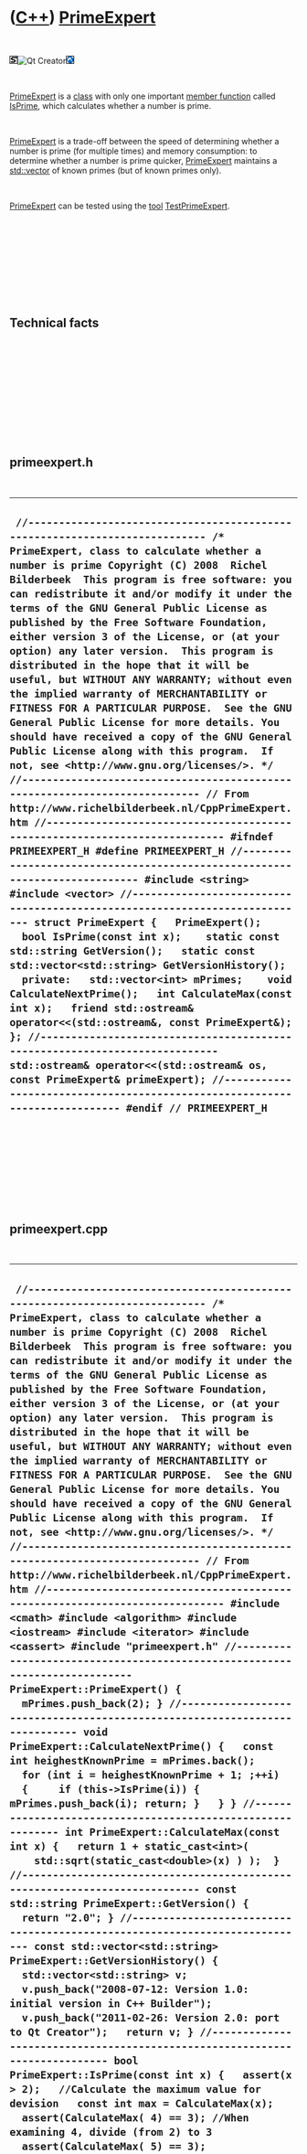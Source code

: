 
 

 

 

 

 

([C++](Cpp.md)) [PrimeExpert](CppPrimeExpert.md)
==================================================

 

![STL](PicStl.png)![Qt
Creator](PicQtCreator.png)![Lubuntu](PicLubuntu.png)

 

[PrimeExpert](CppPrimeExpert.md) is a [class](CppClass.md) with only
one important [member function](CppMemberFunction.md) called
[IsPrime](CppIsPrime.md), which calculates whether a number is prime.

 

[PrimeExpert](CppPrimeExpert.md) is a trade-off between the speed of
determining whether a number is prime (for multiple times) and memory
consumption: to determine whether a number is prime quicker,
[PrimeExpert](CppPrimeExpert.md) maintains a
[std::vector](CppStdVector.md) of known primes (but of known primes only).

 

[PrimeExpert](CppPrimeExpert.md) can be tested using the
[tool](Tools.md) [TestPrimeExpert](ToolTestPrimeExpert.md).

 

 

 

 

 

Technical facts
---------------

 

 

 

 

 

 

primeexpert.h
-------------

 

  -------------------------------------------------------------------------------------------------------------------------------------------------------------------------------------------------------------------------------------------------------------------------------------------------------------------------------------------------------------------------------------------------------------------------------------------------------------------------------------------------------------------------------------------------------------------------------------------------------------------------------------------------------------------------------------------------------------------------------------------------------------------------------------------------------------------------------------------------------------------------------------------------------------------------------------------------------------------------------------------------------------------------------------------------------------------------------------------------------------------------------------------------------------------------------------------------------------------------------------------------------------------------------------------------------------------------------------------------------------------------------------------------------------------------------------------------------------------------------------------------------------------------------------------------------------------------------------------------------------------------------------------------------------------------------------------------------------------------------------------------------------------------------------------------------------------------------------------------------------------------------------------------------------------------
  ` //--------------------------------------------------------------------------- /* PrimeExpert, class to calculate whether a number is prime Copyright (C) 2008  Richel Bilderbeek  This program is free software: you can redistribute it and/or modify it under the terms of the GNU General Public License as published by the Free Software Foundation, either version 3 of the License, or (at your option) any later version.  This program is distributed in the hope that it will be useful, but WITHOUT ANY WARRANTY; without even the implied warranty of MERCHANTABILITY or FITNESS FOR A PARTICULAR PURPOSE.  See the GNU General Public License for more details. You should have received a copy of the GNU General Public License along with this program.  If not, see <http://www.gnu.org/licenses/>. */ //--------------------------------------------------------------------------- // From http://www.richelbilderbeek.nl/CppPrimeExpert.htm //--------------------------------------------------------------------------- #ifndef PRIMEEXPERT_H #define PRIMEEXPERT_H //--------------------------------------------------------------------------- #include <string> #include <vector> //--------------------------------------------------------------------------- struct PrimeExpert {   PrimeExpert();    bool IsPrime(const int x);    static const std::string GetVersion();   static const std::vector<std::string> GetVersionHistory();    private:   std::vector<int> mPrimes;    void CalculateNextPrime();   int CalculateMax(const int x);   friend std::ostream& operator<<(std::ostream&, const PrimeExpert&); }; //--------------------------------------------------------------------------- std::ostream& operator<<(std::ostream& os, const PrimeExpert& primeExpert); //--------------------------------------------------------------------------- #endif // PRIMEEXPERT_H`
  -------------------------------------------------------------------------------------------------------------------------------------------------------------------------------------------------------------------------------------------------------------------------------------------------------------------------------------------------------------------------------------------------------------------------------------------------------------------------------------------------------------------------------------------------------------------------------------------------------------------------------------------------------------------------------------------------------------------------------------------------------------------------------------------------------------------------------------------------------------------------------------------------------------------------------------------------------------------------------------------------------------------------------------------------------------------------------------------------------------------------------------------------------------------------------------------------------------------------------------------------------------------------------------------------------------------------------------------------------------------------------------------------------------------------------------------------------------------------------------------------------------------------------------------------------------------------------------------------------------------------------------------------------------------------------------------------------------------------------------------------------------------------------------------------------------------------------------------------------------------------------------------------------------------------

 

 

 

 

 

primeexpert.cpp
---------------

 

  -------------------------------------------------------------------------------------------------------------------------------------------------------------------------------------------------------------------------------------------------------------------------------------------------------------------------------------------------------------------------------------------------------------------------------------------------------------------------------------------------------------------------------------------------------------------------------------------------------------------------------------------------------------------------------------------------------------------------------------------------------------------------------------------------------------------------------------------------------------------------------------------------------------------------------------------------------------------------------------------------------------------------------------------------------------------------------------------------------------------------------------------------------------------------------------------------------------------------------------------------------------------------------------------------------------------------------------------------------------------------------------------------------------------------------------------------------------------------------------------------------------------------------------------------------------------------------------------------------------------------------------------------------------------------------------------------------------------------------------------------------------------------------------------------------------------------------------------------------------------------------------------------------------------------------------------------------------------------------------------------------------------------------------------------------------------------------------------------------------------------------------------------------------------------------------------------------------------------------------------------------------------------------------------------------------------------------------------------------------------------------------------------------------------------------------------------------------------------------------------------------------------------------------------------------------------------------------------------------------------------------------------------------------------------------------------------------------------------------------------------------------------------------------------------------------------------------------------------------------------------------------------------------------------------------------------------------------------------------------------------------------------------------------------------------------------------------------------------------------------------------------------------------------------------------------------------------------------------------------------------------------------------------------------------------------------------------------------------------------------------------------------------------------------------------------------------------------------------------------------------------------------------------------------------------------------------------------------------------------------------------------------------------------------------------------------------------------------------------------------------------------------------------------------------------------------------------------------------------------------------------
  ` //--------------------------------------------------------------------------- /* PrimeExpert, class to calculate whether a number is prime Copyright (C) 2008  Richel Bilderbeek  This program is free software: you can redistribute it and/or modify it under the terms of the GNU General Public License as published by the Free Software Foundation, either version 3 of the License, or (at your option) any later version.  This program is distributed in the hope that it will be useful, but WITHOUT ANY WARRANTY; without even the implied warranty of MERCHANTABILITY or FITNESS FOR A PARTICULAR PURPOSE.  See the GNU General Public License for more details. You should have received a copy of the GNU General Public License along with this program.  If not, see <http://www.gnu.org/licenses/>. */ //--------------------------------------------------------------------------- // From http://www.richelbilderbeek.nl/CppPrimeExpert.htm //--------------------------------------------------------------------------- #include <cmath> #include <algorithm> #include <iostream> #include <iterator> #include <cassert> #include "primeexpert.h" //--------------------------------------------------------------------------- PrimeExpert::PrimeExpert() {   mPrimes.push_back(2); } //--------------------------------------------------------------------------- void PrimeExpert::CalculateNextPrime() {   const int heighestKnownPrime = mPrimes.back();    for (int i = heighestKnownPrime + 1; ;++i)   {     if (this->IsPrime(i)) { mPrimes.push_back(i); return; }   } } //------------------------------------------------------------ int PrimeExpert::CalculateMax(const int x) {   return 1 + static_cast<int>(     std::sqrt(static_cast<double>(x) ) );  } //--------------------------------------------------------------------------- const std::string PrimeExpert::GetVersion() {   return "2.0"; } //--------------------------------------------------------------------------- const std::vector<std::string> PrimeExpert::GetVersionHistory() {   std::vector<std::string> v;   v.push_back("2008-07-12: Version 1.0: initial version in C++ Builder");   v.push_back("2011-02-26: Version 2.0: port to Qt Creator");   return v; } //--------------------------------------------------------------------------- bool PrimeExpert::IsPrime(const int x) {   assert(x > 2);   //Calculate the maximum value for devision   const int max = CalculateMax(x);    assert(CalculateMax( 4) == 3); //When examining 4, divide (from 2) to 3   assert(CalculateMax( 5) == 3);   assert(CalculateMax( 6) == 3);   assert(CalculateMax( 7) == 3);   assert(CalculateMax( 8) == 3);   assert(CalculateMax( 9) == 4); //When examining 9, divide (from 2) to 4   assert(CalculateMax(10) == 4);   assert(CalculateMax(11) == 4);   assert(CalculateMax(12) == 4);   assert(CalculateMax(13) == 4);   assert(CalculateMax(14) == 4);   assert(CalculateMax(15) == 4);   assert(CalculateMax(16) == 5); //When examining 16, divide (from 2) to 5   assert(CalculateMax(17) == 5);    //Collect enough prime numbers to find if x is prime,   //  if these are not yet present   while ( mPrimes.back() < CalculateMax(x) )     CalculateNextPrime();    for (int i=0; ;++i)   {     assert( i < static_cast<int>(mPrimes.size() ) );     const int knownPrime = mPrimes[i];     if (knownPrime >= max) return true;     if ( x % knownPrime == 0) return false;   }  } //--------------------------------------------------------------------------- std::ostream& operator<<(std::ostream& os, const PrimeExpert& primeExpert) {   std::copy(     primeExpert.mPrimes.begin(),     primeExpert.mPrimes.end(),     std::ostream_iterator<int>(os," ") );   return os; } //------------------------------------------------------------`
  -------------------------------------------------------------------------------------------------------------------------------------------------------------------------------------------------------------------------------------------------------------------------------------------------------------------------------------------------------------------------------------------------------------------------------------------------------------------------------------------------------------------------------------------------------------------------------------------------------------------------------------------------------------------------------------------------------------------------------------------------------------------------------------------------------------------------------------------------------------------------------------------------------------------------------------------------------------------------------------------------------------------------------------------------------------------------------------------------------------------------------------------------------------------------------------------------------------------------------------------------------------------------------------------------------------------------------------------------------------------------------------------------------------------------------------------------------------------------------------------------------------------------------------------------------------------------------------------------------------------------------------------------------------------------------------------------------------------------------------------------------------------------------------------------------------------------------------------------------------------------------------------------------------------------------------------------------------------------------------------------------------------------------------------------------------------------------------------------------------------------------------------------------------------------------------------------------------------------------------------------------------------------------------------------------------------------------------------------------------------------------------------------------------------------------------------------------------------------------------------------------------------------------------------------------------------------------------------------------------------------------------------------------------------------------------------------------------------------------------------------------------------------------------------------------------------------------------------------------------------------------------------------------------------------------------------------------------------------------------------------------------------------------------------------------------------------------------------------------------------------------------------------------------------------------------------------------------------------------------------------------------------------------------------------------------------------------------------------------------------------------------------------------------------------------------------------------------------------------------------------------------------------------------------------------------------------------------------------------------------------------------------------------------------------------------------------------------------------------------------------------------------------------------------------------------------------------------------------------------------------------

 

 

 

 

 

 

